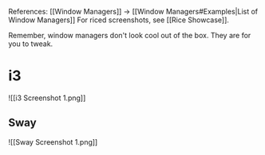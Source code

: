 References:
[[Window Managers]] -> [[Window Managers#Examples|List of Window Managers]]
For riced screenshots, see [[Rice Showcase]].

Remember, window managers don't look cool out of the box. They are for you to tweak.

# i3 
![[i3 Screenshot 1.png]]

## Sway
![[Sway Screenshot 1.png]]